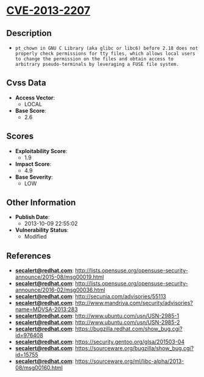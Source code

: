 
# [CVE-2013-2207](http://lists.opensuse.org/opensuse-security-announce/2015-08/msg00019.html)

## Description

- `pt_chown in GNU C Library (aka glibc or libc6) before 2.18 does not properly check permissions for tty files, which allows local users to change the permission on the files and obtain access to arbitrary pseudo-terminals by leveraging a FUSE file system.`

## Cvss Data

- **Access Vector**:
  - LOCAL
- **Base Score**:
  - 2.6

## Scores

- **Exploitability Score**:
  - 1.9
- **Impact Score**:
  - 4.9
- **Base Severity**:
  - LOW

## Other Information

- **Publish Date**:
  - 2013-10-09 22:55:02
- **Vulnerability Status**:
  - Modified

## References

- **secalert@redhat.com**: http://lists.opensuse.org/opensuse-security-announce/2015-08/msg00019.html
- **secalert@redhat.com**: http://lists.opensuse.org/opensuse-security-announce/2016-02/msg00036.html
- **secalert@redhat.com**: http://secunia.com/advisories/55113
- **secalert@redhat.com**: http://www.mandriva.com/security/advisories?name=MDVSA-2013:283
- **secalert@redhat.com**: http://www.ubuntu.com/usn/USN-2985-1
- **secalert@redhat.com**: http://www.ubuntu.com/usn/USN-2985-2
- **secalert@redhat.com**: https://bugzilla.redhat.com/show_bug.cgi?id=976408
- **secalert@redhat.com**: https://security.gentoo.org/glsa/201503-04
- **secalert@redhat.com**: https://sourceware.org/bugzilla/show_bug.cgi?id=15755
- **secalert@redhat.com**: https://sourceware.org/ml/libc-alpha/2013-08/msg00160.html
